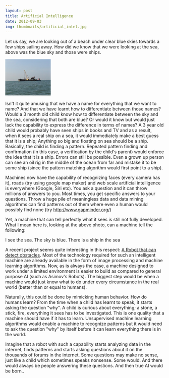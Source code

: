 ```yaml
---
layout: post
title: Artificial Intelligence
date: 2012-09-03
img: thumbnails/artificial_intel.jpg
---
```


Let us say, we are looking out of a beach under clear blue skies towards a few ships sailing away. How did we know that we were looking at the sea, above was the blue sky and those were ships. 

![ship](/assets/ai/ship.jpg "ship")

Isn't it quite amusing that we have a name for everything that we want to name? And that we have learnt how to differentiate between those names? Would a 3 month old child know how to differentiate between the sky and the sea, considering that both are blue? Or would it know but would just lack the capability to express the difference in terms of names? A 3 year old child would probably have seen ships in books and TV and as a result, when it sees a real ship on a sea, it would immediately make a best guess that it is a ship; Anything so big and floating on sea should be a ship. Basically, the child is finding a pattern. Repeated pattern finding and confirmation (in this case, a verification by the child's parent) would enforce the idea that it is a ship. Errors can still be possible. Even a grown up person can see an oil rig in the middle of the ocean from far and mistake it to be some ship (since the pattern matching algorithm would first point to a ship).

Machines now have the capability of recognizing faces (every camera has it), roads (try using google map maker) and web scale artificial intelligence is everywhere (Google, Siri etc). You ask a question and it can throw millions of answers to you. Most times, you get specific answers to your questions. Throw a huge pile of meaningless data and data mining algorithms can find patterns out of them where even a human would possibly find none (try http://www.gapminder.org/)

Yet, a machine that can tell perfectly what it sees is still not fully developed. What I mean here is, looking at the above photo, can a machine tell the following:

I see the sea. The sky is blue. There is a ship in the sea

A recent project seems quite interesting in this respect: [A Robot that can detect obstacles](http://www.popsci.com/technology/article/2012-07/how-teach-robot-improvise). Most of the technology required for such an intelligent machine are already available in the form of image processing and machine learning algorithms. Now, as is always the case, a machine designed to work under a limited environment is easier to build as compared to general purpose AI (such as Asimov's Robots). The biggest step would be when a machine would just know what to do under every circumstance in the real world (better than or equal to humans).

Naturally, this could be done by mimicking human behavior. How do humans learn? From the time when a child has learnt to speak, it starts asking the question "why". A child is curious about everything; a stone, a stick, fire, everything it sees has to be investigated. This is one quality that a machine should have if it has to learn. Unsupervised machine learning algorithms would enable a machine to recognize patterns but it would need to ask the question "why" by itself before it can learn everything there is in the world.

Imagine that a robot with such a capability starts analyzing data in the internet, finds patterns and starts asking questions about it on the thousands of forums in the internet. Some questions may make no sense, just like a child which sometimes speaks nonsense. Some would. And there would always be people answering these questions. And then true AI would be born..
